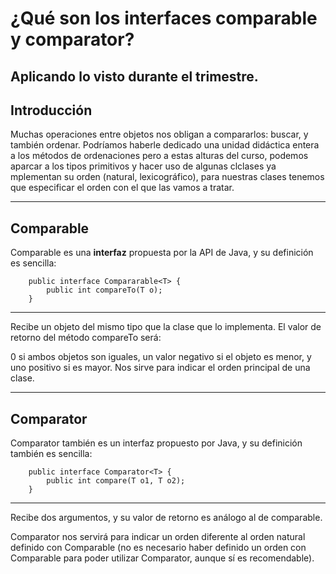 # ¿Qué son los interfaces comparable y comparator?

## Aplicando lo visto durante el trimestre.

## Introducción

Muchas operaciones entre objetos nos obligan a compararlos: buscar, y también ordenar. Podríamos haberle dedicado una unidad didáctica entera a los métodos de ordenaciones pero a estas alturas del curso, podemos aparcar a los tipos primitivos y hacer uso de algunas clclases ya mplementan su orden (natural, lexicográfico), para nuestras clases tenemos que especificar el orden con el que las vamos a tratar.

---

## Comparable

Comparable es una **interfaz** propuesta por la API de Java, y su definición es sencilla:

        public interface Compararable<T> {
            public int compareTo(T o);
        }

---

Recibe un objeto del mismo tipo que la clase que lo implementa. El valor de retorno del método compareTo será:

0 si ambos objetos son iguales,
un valor negativo si el objeto es menor,
y uno positivo si es mayor.
Nos sirve para indicar el orden principal de una clase.

---

## Comparator

Comparator también es un interfaz propuesto por Java, y su definición también es sencilla:

        public interface Comparator<T> {
            public int compare(T o1, T o2);
        }

---

Recibe dos argumentos, y su valor de retorno es análogo al de comparable.

Comparator nos servirá para indicar un orden diferente al orden natural definido con Comparable (no es necesario haber definido un orden con Comparable para poder utilizar Comparator, aunque sí es recomendable).
